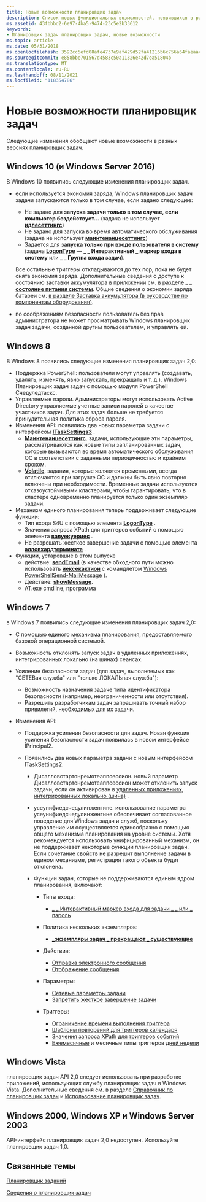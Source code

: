 ```yaml
---
title: Новые возможности планировщик задач
description: Список новых функциональных возможностей, появившихся в разных версиях планировщик задач.
ms.assetid: 43fbbbd2-6e97-4ba5-9474-23c5e2b33612
keywords:
- Планировщик задач планировщик задач, новые возможности
ms.topic: article
ms.date: 05/31/2018
ms.openlocfilehash: 3592cc5efd08afe4737e9af429d52fa41216b6c756a64faeaa45f6cc5c0774b2
ms.sourcegitcommit: e858bbe701567d4583c50a11326e42d7ea51804b
ms.translationtype: MT
ms.contentlocale: ru-RU
ms.lasthandoff: 08/11/2021
ms.locfileid: "118354786"
---
```

# <a name="whats-new-in-task-scheduler"></a>Новые возможности планировщик задач

Следующие изменения обобщают новые возможности в разных версиях планировщик задач.

## <a name="windows-10-and-windows-server-2016"></a>Windows 10 (и Windows Server 2016)

В Windows 10 появились следующие изменения планировщик задач.

-   если используется экономия заряда, Windows планировщик задач задачи запускаются только в том случае, если задано следующее:

    -   Не задано для **запуска задачи только в том случае, если компьютер бездействует...** (задача не использует [**идлесеттингс**](/windows/desktop/api/taskschd/nf-taskschd-itasksettings-get_idlesettings))
    -   Не задано для запуска во время автоматического обслуживания (задача не использует [**маинтенанцесеттингс**](/windows/desktop/api/Taskschd/nf-taskschd-itasksettings3-get_maintenancesettings))
    -   Задается для **запуска только при входе пользователя в систему** (задача [**LogonType**](/windows/desktop/api/taskschd/nf-taskschd-iprincipal-get_logontype) — **\_ \_ Интерактивный \_ маркер входа в систему** или **\_ \_ Группа входа задач**).

    Все остальные триггеры откладываются до тех пор, пока не будет снята экономия заряда. Дополнительные сведения о доступе к состоянию заставки аккумулятора в приложении см. в разделе [**\_ \_ состояние питания системы**](/windows/desktop/api/winbase/ns-winbase-system_power_status). Общие сведения о экономии заряда батареи см. [в разделе Заставка аккумулятора (в руководстве по компонентам оборудования)](/windows-hardware/design/component-guidelines/battery-saver).

-   по соображениям безопасности пользователь без прав администратора не может просматривать Windows планировщик задач задачи, созданной другим пользователем, и управлять ей.

## <a name="windows-8"></a>Windows 8

В Windows 8 появились следующие изменения планировщик задач 2,0:

-   Поддержка PowerShell: пользователи могут управлять (создавать, удалять, изменять, явно запускать, прекращать и т. д.). Windows Планировщик задач задач с помощью модуля PowerShell Счедуледтаскс.
-   Управляемые пароли. Администраторы могут использовать Active Directory управляемые учетные записи паролей в качестве участников задач. Для этих задач больше не требуется принудительная политика сброса пароля.
-   Изменения API: появились два новых параметра задачи с интерфейсом [**ITaskSettings3**](/windows/desktop/api/taskschd/nn-taskschd-itasksettings3) .
    -   [**Маинтенанцесеттингс**](/windows/desktop/api/Taskschd/nf-taskschd-itasksettings3-get_maintenancesettings). задачи, использующие эти параметры, рассматриваются как новые типы запланированных задач, которые вызываются во время автоматического обслуживания ОС в соответствии с заданными периодичностью и крайним сроком.
    -   [**Volatile**](/windows/desktop/api/Taskschd/nf-taskschd-itasksettings3-get_volatile). задания, которые являются временными, всегда отключаются при загрузке ОС и должны быть явно повторно включены при необходимости. Временные задачи используются отказоустойчивыми кластерами, чтобы гарантировать, что в кластере одновременно планируется только один экземпляр задачи.
-   Механизм единого планирования теперь поддерживает следующие функции:
    -   Тип входа S4U с помощью элемента [**LogonType**](taskschedulerschema-logontype-principaltype-element.md) .
    -   Значения запроса XPath для триггеров событий с помощью элемента [**валуекуериес**](taskschedulerschema-valuequeries-eventtriggertype-element.md) .
    -   Не разрешать жесткое завершение задачи с помощью элемента [**алловхардтерминате**](taskschedulerschema-allowhardterminate-settingstype-element.md) .
-   Функции, устаревшие в этом выпуске
    -   действие: [**sendEmail**](taskschedulerschema-sendemail-actiongroup-element.md) (в качестве обходного пути можно использовать [**иексекактион**](/windows/desktop/api/taskschd/nn-taskschd-iexecaction) с командлетом [Windows PowerShell](https://technet.microsoft.com/library/bb978526.aspx)[Send-MailMessage](/powershell/module/microsoft.powershell.utility/send-mailmessage?view=powershell-7&preserve-view=true) ).
    -   Действие: [**showMessage**](taskschedulerschema-showmessage-actiongroup-element.md).
    -   AT.exe cmdline, программа

## <a name="windows-7"></a>Windows 7

в Windows 7 появились следующие изменения планировщик задач 2,0:

-   С помощью единого механизма планирования, предоставляемого базовой операционной системой.
-   Возможность отклонять запуск задач в удаленных приложениях, интегрированных локально (на шинах) сеансах.
-   Усиление безопасности задач (для задач, выполняемых как "СЕТЕВая служба" или "только ЛОКАЛЬная служба"):

    -   Возможность назначения задаче типа идентификатора безопасности (например, неограниченности или отсутствия).
    -   Разрешить разработчикам задач запрашивать точный набор привилегий, необходимых для их задачи.

-   Изменения API:

    -   Поддержка усиления безопасности для задач. Новая функция усиления безопасности задач появилась в новом интерфейсе IPrincipal2.
    -   Появились два новых параметра задачи с новым интерфейсом ITaskSettings2.

        -   Дисалловстартонремотеаппсессион. новый параметр Дисалловстартонремотеаппсессион может отклонить запуск задачи, если он активирован в [удаленных приложениях, интегрированных локально (шина)](/openspecs/windows_protocols/MS-WINPROTLP/df36f95e-6a6b-48d6-a3ae-35a17674f546) .
        -   усеунифиедсчедулинженгине. использование параметра усеунифиедсчедулинженгине обеспечивает согласованное поведение для Windows задач и служб, поскольку управление им осуществляется единообразно с помощью общего механизма планирования на уровне системы. Хотя рекомендуется использовать унифицированный механизм, он не поддерживает некоторые функции планировщик задач. Если сочетание свойств не разрешит выполнение задачи в едином механизме, регистрация такого объекта будет отклонена.
        -   Функции задач, которые не поддерживаются единым ядром планирования, включают:

            -   Типы входа:

                -   [\_ \_ Интерактивный маркер входа для задачи \_ \_ или \_ пароль](./taskschedulerschema-logontype-principaltype-element.md)

            -   Политика нескольких экземпляров:

                -   [**\_экземпляры задач \_ прекращают \_ существующие**](taskschedulerschema-multipleinstancespolicy-settingstype-element.md)

            -   Действия:

                -   [Отправка электронного сообщения](./taskschedulerschema-sendemail-actiongroup-element.md)
                -   [Отображение сообщения](./taskschedulerschema-showmessage-actiongroup-element.md)

            -   Параметры:

                -   [Сетевые параметры задачи](./taskschedulerschema-networksettings-settingstype-element.md)
                -   [Запретить жесткое завершение задачи](./taskschedulerschema-allowhardterminate-settingstype-element.md)

            -   Триггеры:

                -   [Ограничение времени выполнения триггера](./taskschedulerschema-executiontimelimit-triggerbasetype-element.md)
                -   [Шаблоны повторений для триггеров календаря]( ./taskschedulerschema-repetition-triggerbasetype-element.md)
                -   [Значения запроса XPath для триггеров событий]( ./taskschedulerschema-valuequeries-eventtriggertype-element.md)
                -   [Ежемесячные](./taskschedulerschema-schedulebymonth-calendartriggertype-element.md) и месячные типы триггеров [дней недели](./taskschedulerschema-schedulebymonthdayofweek-calendartriggertype-element.md)

## <a name="windows-vista"></a>Windows Vista

планировщик задач API 2,0 следует использовать при разработке приложений, использующих службу планировщик задач в Windows Vista. Дополнительные сведения см. в разделе [Справочник по планировщик задач](task-scheduler-reference.md) и [Использование планировщик задач](using-the-task-scheduler.md).

## <a name="windows-2000-windows-xp-and-windows-server-2003"></a>Windows 2000, Windows XP и Windows Server 2003

API-интерфейс планировщик задач 2,0 недоступен. Используйте планировщик задач 1,0.

## <a name="related-topics"></a>Связанные темы

<dl> <dt>

[Планировщик заданий](task-scheduler-start-page.md)
</dt> <dt>

[Сведения о планировщик задач](about-the-task-scheduler.md)
</dt> </dl>

 

 
